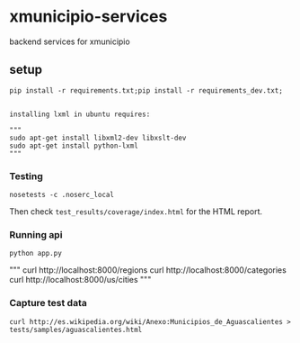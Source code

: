 xmunicipio-services
===================
backend services for xmunicipio

## setup

	pip install -r requirements.txt;pip install -r requirements_dev.txt;


	installing lxml in ubuntu requires:

	"""
	sudo apt-get install libxml2-dev libxslt-dev
	sudo apt-get install python-lxml
	"""

### Testing

```
nosetests -c .noserc_local
```

Then check `test_results/coverage/index.html` for the HTML report.


### Running api

```
python app.py
```

"""
curl http://localhost:8000/regions
curl http://localhost:8000/categories
curl http://localhost:8000/us/cities
"""


### Capture test data

```
curl http://es.wikipedia.org/wiki/Anexo:Municipios_de_Aguascalientes > tests/samples/aguascalientes.html
```
